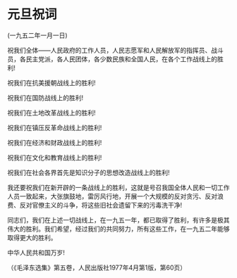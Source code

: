 # 元旦祝词   
(一九五二年一月一日)  
  

祝我们全体——人民政府的工作人员，人民志愿军和人民解放军的指挥员、战斗员，各民主党派，各人民团体，各少数民族和全国人民，在各个工作战线上的胜利!   
  

祝我们在抗美援朝战线上的胜利!   
  

祝我们在国防战线上的胜利!   
  

祝我们在土地改革战线上的胜利!   
  

祝我们在镇压反革命战线上的胜利!   
  

祝我们在经济和财政战线上的胜利!   
  

祝我们在文化和教育战线上的胜利!   
  

祝我们在社会各界首先是知识分子的思想改造战线上的胜利!   
  

我还要祝我们在新开辟的一条战线上的胜利，这就是号召我国全体人民和一切工作人员一致起来，大张旗鼓地，雷厉风行地，开展一个大规模的反对贪污、反对浪费、反对官僚主义的斗争，将这些旧社会遗留下来的污毒洗干净!   
  

同志们，我们在上述一切战线上，在一九五一年，都已取得了胜利，有许多是极其伟大的胜利。我们希望，经过我们的共同努力，所有这些工作，在一九五二年能够取得更大的胜利。   
  

中华人民共和国万岁!   
  
（《毛泽东选集》第五卷，人民出版社1977年4月第1版，第60页）   
  
  
   
  

   
  
  